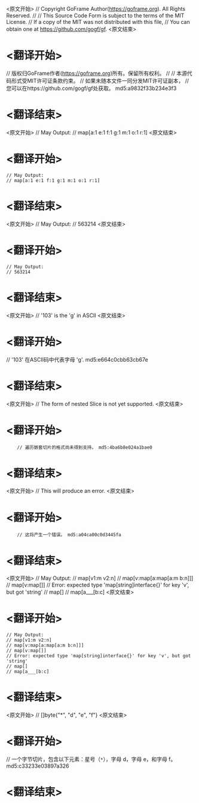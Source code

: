 
<原文开始>
// Copyright GoFrame Author(https://goframe.org). All Rights Reserved.
//
// This Source Code Form is subject to the terms of the MIT License.
// If a copy of the MIT was not distributed with this file,
// You can obtain one at https://github.com/gogf/gf.
<原文结束>

# <翻译开始>
// 版权归GoFrame作者(https://goframe.org)所有。保留所有权利。
//
// 本源代码形式受MIT许可证条款约束。
// 如果未随本文件一同分发MIT许可证副本，
// 您可以在https://github.com/gogf/gf处获取。 md5:a9832f33b234e3f3
# <翻译结束>


<原文开始>
	// May Output:
	// map[a:1 e:1 f:1 g:1 m:1 o:1 r:1]
<原文结束>

# <翻译开始>
	// May Output:
	// map[a:1 e:1 f:1 g:1 m:1 o:1 r:1]
# <翻译结束>


<原文开始>
	// May Output:
	// 563214
<原文结束>

# <翻译开始>
	// May Output:
	// 563214
# <翻译结束>


<原文开始>
// '103' is the 'g' in ASCII
<原文结束>

# <翻译开始>
// '103' 在ASCII码中代表字母 'g'. md5:e664c0cbb63cb67e
# <翻译结束>


<原文开始>
// The form of nested Slice is not yet supported.
<原文结束>

# <翻译开始>
		// 遍历嵌套切片的格式尚未得到支持。 md5:4ba6b8e024a1bae0
# <翻译结束>


<原文开始>
// This will produce an error.
<原文结束>

# <翻译开始>
		// 这将产生一个错误。 md5:a04ca00c0d3445fa
# <翻译结束>


<原文开始>
	// May Output:
	// map[v1:m v2:n]
	// map[v:map[a:map[a:m b:n]]]
	// map[v:map[]]
	// Error: expected type 'map[string]interface{}' for key 'v', but got 'string'
	// map[]
	// map[a___[b:c]
<原文结束>

# <翻译开始>
	// May Output:
	// map[v1:m v2:n]
	// map[v:map[a:map[a:m b:n]]]
	// map[v:map[]]
	// Error: expected type 'map[string]interface{}' for key 'v', but got 'string'
	// map[]
	// map[a___[b:c]
# <翻译结束>


<原文开始>
// []byte{"*", "d", "e", "f"}
<原文结束>

# <翻译开始>
// 一个字节切片，包含以下元素：星号（`*`），字母 d，字母 e，和字母 f。 md5:c33233e03897a326
# <翻译结束>

